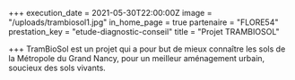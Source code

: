 +++
execution_date = 2021-05-30T22:00:00Z
image = "/uploads/trambiosol1.jpg"
in_home_page = true
partenaire = "FLORE54"
prestation_key = "etude-diagnostic-conseil"
title = "Projet TRAMBIOSOL"

+++
TramBioSol est un projet qui a pour but de mieux connaître les sols de la Métropole du Grand Nancy, pour un meilleur aménagement urbain, soucieux des sols vivants.